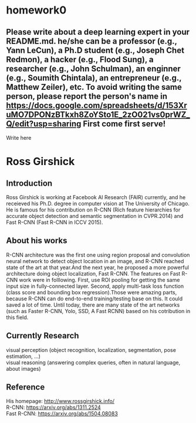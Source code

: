# homework0
Please write about a deep learning expert in your README.md.
he/she can be a professor (e.g., Yann LeCun), a Ph.D student (e.g., Joseph Chet Redmon), a hacker (e.g., Flood Sung), a researcher (e.g., John Schulman), an enginner (e.g., Soumith Chintala), an entrepreneur (e.g., Matthew Zeiler), etc.
To avoid writing the same person, please report the person's name in  
https://docs.google.com/spreadsheets/d/153XruMO7DPONzBTkxh8ZoYSto1E_2zO021vs0prWZ_Q/edit?usp=sharing
First come first serve!
-------
Write here  
# Ross Girshick  
## Introduction  
Ross Girshick is working at Facebook AI Research (FAIR) currently, and he receieved his Ph.D. degree in computer vision at The University of Chicago. He is famous for his contribution on R-CNN (Rich feature hierarchies for accurate object detection and semantic segmentation in CVPR.2014) and Fast R-CNN (Fast R-CNN in  ICCV 2015).  
## About his works  
R-CNN architecture was the first one using region proposal and convolution neural network to detect object location in an image, and R-CNN reached state of the art at that year.And the next year, he proposed a more powerful architecture doing object localization, Fast R-CNN. The features on Fast R-CNN work were in folllowing. First, use ROI pooling for getting the same input size in fully-connected layer. Second, apply multi-task loss function (class score and bounding box regression).Those were amazing parts, because R-CNN can do end-to-end training/testing base on this. It could saved a lot of time. Until today, there are many state of the art networks (such as Faster R-CNN, Yolo, SSD, A Fast RCNN) based on his cotribution in this field.  
## Currently Research  
visual perception (object recognition, localization, segmentation, pose estimation, ...)  
visual reasoning (answering complex queries, often in natural language, about images)  
## Reference
His homepage: http://www.rossgirshick.info/  
R-CNN: https://arxiv.org/abs/1311.2524  
Fast R-CNN: https://arxiv.org/abs/1504.08083  
